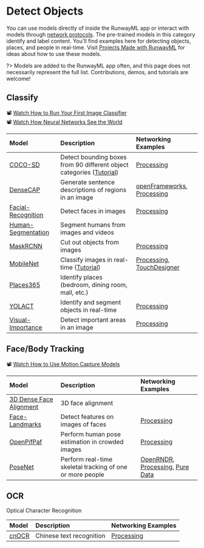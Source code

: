 # Detect Objects

You can use models directly of inside the RunwayML app or interact with models through [network protocols](https://learn.runwayml.com/#/how-to/network). The pre-trained models in this category identify and label content. You'll find examples here for detecting objects, places, and people in real-time.  Visit [Projects Made with RunwayML](https://runwayml.com/madewith/) for ideas about how to use these models.

 
?> Models are added to the RunwayML app often, and this page does not necessarily represent the full list. Contributions, demos, and tutorials are welcome!

## Classify
📽 [Watch How to Run Your First Image Classifier](https://www.youtube.com/watch?v=yoJWVSL1ST4)<br>
📽 [Watch How Neural Networks See the World](https://www.youtube.com/watch?v=MElaCVugavw)

| Model | Description | Networking Examples|
| :--- | :---| :--- |
| [COCO-SD](https://open-app.runwayml.com/?model=runway/coco-ssd) | Detect bounding boxes from 90 different object categories ([Tutorial](tutorials/tutorial_cocossd.md)) | [Processing](networking/examples?id=processing) |
| [DenseCAP](https://open-app.runwayml.com/?model=genekogan/densecap) | Generate sentence descriptions of regions in an image | [openFrameworks](networking/examples?id=openframeworks), [Processing](networking/examples?id=processing) |
| [Facial-Recognition](https://open-app.runwayml.com/?model=runway/face-recognition) | Detect faces in images | [Processing](networking/examples?id=processing) |
| [Human-Segmentation](https://open-app.runwayml.com/?model=runway/Human-Segmentation) | Segment humans from images and videos | |
| [MaskRCNN](https://open-app.runwayml.com/?model=runway/MaskRCNN) | Cut out objects from images | [Processing](networking/examples?id=processing) |
| [MobileNet](https://open-app.runwayml.com/?model=runway/mobilenet) | Classify images in real-time ([Tutorial](tutorials/tutorial_mobilenet.md)) | [Processing](networking/examples?id=processing), [TouchDesigner](networking/examples?id=touchdesigner)  | 
| [Places365](https://open-app.runwayml.com/?model=matthewbay/places365) | Identify places (bedroom, dining room, mall, etc.)|  |
| [YOLACT](https://open-app.runwayml.com/?model=zaid/yolact) | Identify and segment objects in real-time | [Processing](networking/examples?id=processing) |
| [Visual-Importance](https://open-app.runwayml.com/?model=runway/visual-importance) | Detect important areas in an image | [Processing](networking/examples?id=processing) |




## Face/Body Tracking
📽 [Watch How to Use Motion Capture Models](https://www.youtube.com/watch?v=3q-HUG3C6IE)

| Model | Description | Networking Examples|
| :--- | :---| :--- |
| [3D Dense Face Alignment](https://open-app.runwayml.com/?model=matthewbay/3ddfa) | 3D face alignment |  |
| [Face-Landmarks](https://open-app.runwayml.com/?model=runway/face-landmarks) | Detect features on images of faces | [Processing](networking/examples?id=processing) |
| [OpenPifPaf](https://open-app.runwayml.com/?model=alexandre01/openpifpaf-pose) | Perform human pose estimation in crowded images | [Processing](networking/examples?id=processing) |
| [PoseNet](https://open-app.runwayml.com/?model=runway/posenet) | Perform real-time skeletal tracking of one or more people | [OpenRNDR](networking/examples?id=OpenRNDR), [Processing](networking/examples?id=processing), [Pure Data](networking/examples?id=pure-data) |


## OCR
Optical Character Recognition

| Model | Description | Networking Examples|
| :--- | :---| :--- |
| [cnOCR](https://open-app.runwayml.com/?model=danielsinclair/cnocr) | Chinese text recognition | [Processing](networking/examples?id=processing) |
